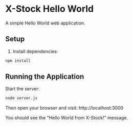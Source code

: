 # X-Stock Hello World

A simple Hello World web application.

## Setup

1. Install dependencies:
```bash
npm install
```

## Running the Application

Start the server:
```bash
node server.js
```

Then open your browser and visit: http://localhost:3000

You should see the "Hello World from X-Stock!" message. 